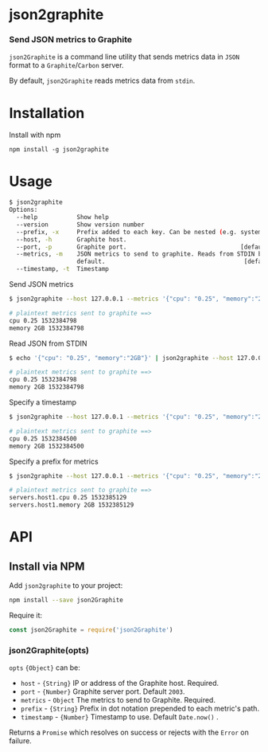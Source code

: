 # json2graphite
### Send JSON metrics to Graphite
`json2Graphite` is a command line utility that sends metrics data in `JSON` format to a `Graphite`/`Carbon` server.

By default, `json2Graphite` reads metrics data from `stdin`. 

# Installation

Install with npm

```shell
npm install -g json2graphite
```

# Usage

```bash
$ json2graphite
Options:
  --help           Show help                                           [boolean]
  --version        Show version number                                 [boolean]
  --prefix, -x     Prefix added to each key. Can be nested (e.g. system.values)
  --host, -h       Graphite host.                                     [required]
  --port, -p       Graphite port.                                [default: 2003]
  --metrics, -m    JSON metrics to send to graphite. Reads from STDIN by
                   default.                                       [default: "-"]
  --timestamp, -t  Timestamp
```

Send JSON metrics
```bash
$ json2graphite --host 127.0.0.1 --metrics '{"cpu": "0.25", "memory":"2GB"}'

# plaintext metrics sent to graphite ==>
cpu 0.25 1532384798
memory 2GB 1532384798
```

Read JSON from STDIN
```bash
$ echo '{"cpu": "0.25", "memory":"2GB"}' | json2graphite --host 127.0.0.1

# plaintext metrics sent to graphite ==>
cpu 0.25 1532384798
memory 2GB 1532384798
```

Specify a timestamp
```bash
$ json2graphite --host 127.0.0.1 --metrics '{"cpu": "0.25", "memory":"2GB"}' --timestamp 1532384500000

# plaintext metrics sent to graphite ==>
cpu 0.25 1532384500
memory 2GB 1532384500
```

Specify a prefix for metrics
```bash
$ json2graphite --host 127.0.0.1 --metrics '{"cpu": "0.25", "memory":"2GB"}' --prefix "servers.host1"

# plaintext metrics sent to graphite ==>
servers.host1.cpu 0.25 1532385129
servers.host1.memory 2GB 1532385129
```

# API
## Install via NPM
Add `json2graphite` to your project:
```bash
npm install --save json2Graphite
```

Require it:
```javascript
const json2Graphite = require('json2Graphite')
```

### json2Graphite(opts)
`opts` `{Object}` can be:
* `host` - `{String}` IP or address of the Graphite host. Required.
* `port` - `{Number}` Graphite server port. Default `2003`.
* `metrics` - `Object` The metrics to send to Graphite. Required.
* `prefix` - `{String}` Prefix in dot notation prepended to each metric's path.
* `timestamp` - `{Number}` Timestamp to use. Default `Date.now()` .

Returns a `Promise` which resolves on success or rejects with the `Error` on failure.
